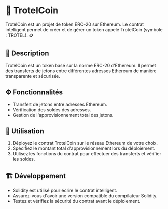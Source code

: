# 🚀 TrotelCoin

TrotelCoin est un projet de token ERC-20 sur Ethereum. Le contrat intelligent permet de créer et de gérer un token appelé TrotelCoin (symbole : TROTEL). 🪙

## 📝 Description

TrotelCoin est un token basé sur la norme ERC-20 d'Ethereum. Il permet des transferts de jetons entre différentes adresses Ethereum de manière transparente et sécurisée.

## ⚙️ Fonctionnalités

- Transfert de jetons entre adresses Ethereum.
- Vérification des soldes des adresses.
- Gestion de l'approvisionnement total des jetons.

## 🧰 Utilisation

1. Déployez le contrat TrotelCoin sur le réseau Ethereum de votre choix.
2. Spécifiez le montant total d'approvisionnement lors du déploiement.
3. Utilisez les fonctions du contrat pour effectuer des transferts et vérifier les soldes.

## 🏗️ Développement

- Solidity est utilisé pour écrire le contrat intelligent.
- Assurez-vous d'avoir une version compatible du compilateur Solidity.
- Testez et vérifiez la sécurité du contrat avant le déploiement.

